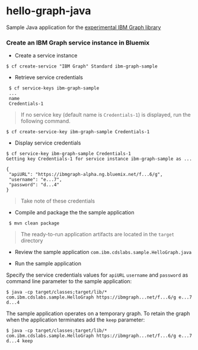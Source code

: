 # hello-graph-java
Sample Java application for the [experimental IBM Graph library](https://github.com/ibm-cds-labs/java-graph)


### Create an IBM Graph service instance in Bluemix

* Create a service instance
```
$ cf create-service "IBM Graph" Standard ibm-graph-sample
```

* Retrieve service credentials
```
 $ cf service-keys ibm-graph-sample
 ...
 name
 Credentials-1
```

 > If no service key (default name is `Credentials-1`) is displayed, run the following command. 
```
$ cf create-service-key ibm-graph-sample Credentials-1
```

* Display service credentials
```
$ cf service-key ibm-graph-sample Credentials-1
Getting key Credentials-1 for service instance ibm-graph-sample as ...

{
 "apiURL": "https://ibmgraph-alpha.ng.bluemix.net/f...6/g",
 "username": "e...7",
 "password": "d...4"
}
```

> Take note of these credentials

* Compile and package the the sample application

```
 $ mvn clean package 
```

> The ready-to-run application artifacts are located in the `target` directory

* Review the sample application `com.ibm.cdslabs.sample.HelloGraph.java`

* Run the sample application

Specify the service credentials values for `apiURL` `username` and `password` as command line parameter to the sample application:

```
$ java -cp target/classes;target/lib/* com.ibm.cdslabs.sample.HelloGraph https://ibmgraph...net/f...6/g e...7 d...4 
```

The sample application operates on a temporary graph. To retain the graph when the application terminates add the `keep` parameter:

```
$ java -cp target/classes;target/lib/* com.ibm.cdslabs.sample.HelloGraph https://ibmgraph...net/f...6/g e...7 d...4 keep
```
